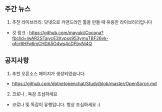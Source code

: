 ## 주간 뉴스 

1. 추천 라이브러리: 닷넷으로 커맨드라인 툴을 만들 때 유용한 라이브러리입니다
 - 깃 링크 : https://github.com/mayuki/Cocona?fbclid=IwAR2STajvcE3Xvpss953ymuTBF26yk-qfcr6HFq6mCHDA5O4ws4cDFbyNi4Q
 
## 공지사항
1. 추천 오픈소스 페이지가 생성되었습니다.
 - https://github.com/dotnetopenchat/Study/blob/master/OpenSorce.md

2. 코로나 , 독감 조심하세요 
 - 코로나 및 독감이 유행입니다. 항상 조심하세요 :) 
